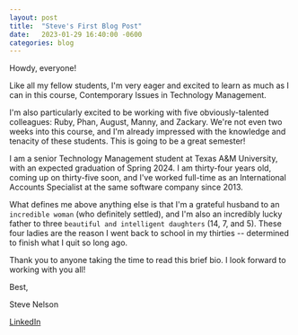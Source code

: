 ```yaml
---
layout: post
title:  "Steve's First Blog Post"
date:   2023-01-29 16:40:00 -0600
categories: blog
---
```

Howdy, everyone!

Like all my fellow students, I'm very eager and excited to learn as much as I can in this course, Contemporary Issues in Technology Management.

I'm also particularly excited to be working with five obviously-talented colleagues: Ruby, Phan, August, Manny, and Zackary. We're not even two weeks into this course, and I'm already impressed with the knowledge and tenacity of these students. This is going to be a great semester!

I am a senior Technology Management student at Texas A&M University, with an expected graduation of Spring 2024. I am thirty-four years old, coming up on thirty-five soon, and I've worked full-time as an International Accounts Specialist at the same software company since 2013.

What defines me above anything else is that I'm a grateful husband to an `incredible woman` (who definitely settled), and I'm also an incredibly lucky father to three `beautiful and intelligent daughters` (14, 7, and 5). These four ladies are the reason I went back to school in my thirties -- determined to finish what I quit so long ago.

Thank you to anyone taking the time to read this brief bio. I look forward to working with you all!

Best,

Steve Nelson

[LinkedIn][linkedin]


[linkedin]: https://www.linkedin.com/in/steve--nelson
